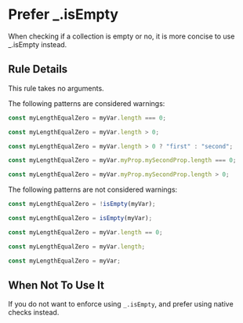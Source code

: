 # Prefer _.isEmpty

When checking if a collection is empty or no, it is more concise to use _.isEmpty instead.

## Rule Details

This rule takes no arguments.

The following patterns are considered warnings:

```js
const myLengthEqualZero = myVar.length === 0;

const myLengthEqualZero = myVar.length > 0;

const myLengthEqualZero = myVar.length > 0 ? "first" : "second";

const myLengthEqualZero = myVar.myProp.mySecondProp.length === 0;

const myLengthEqualZero = myVar.myProp.mySecondProp.length > 0;
```

The following patterns are not considered warnings:

```js
const myLengthEqualZero = !isEmpty(myVar);

const myLengthEqualZero = isEmpty(myVar);

const myLengthEqualZero = myVar.length == 0;

const myLengthEqualZero = myVar.length;

const myLengthEqualZero = myVar;
```


## When Not To Use It
If you do not want to enforce using `_.isEmpty`, and prefer using native checks instead.